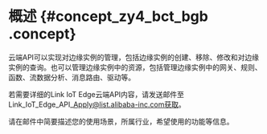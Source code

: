 # 概述 {#concept_zy4_bct_bgb .concept}

云端API可以实现对边缘实例的管理，包括边缘实例的创建、移除、修改和对边缘实例的查询。也可以管理边缘实例中的资源，包括管理边缘实例中的网关、规则、函数、流数据分析、消息路由、驱动等。

若需要详细的Link IoT Edge云端API内容，请发送邮件至Link\_IoT\_Edge\_API\_Apply@list.alibaba-inc.com获取。

请在邮件中简要描述您的使用场景，所属行业，希望使用的功能等信息。

